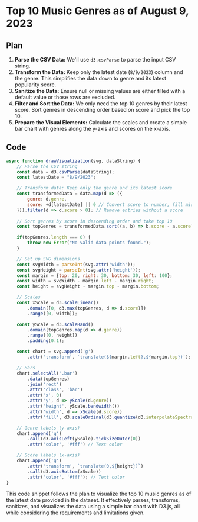 # Top 10 Music Genres as of August 9, 2023

## Plan

1. **Parse the CSV Data:** We'll use `d3.csvParse` to parse the input CSV string.
2. **Transform the Data:** Keep only the latest date (`8/9/2023`) column and the genre. This simplifies the data down to genre and its latest popularity score.
3. **Sanitize the Data:** Ensure null or missing values are either filled with a default value or those rows are excluded.
4. **Filter and Sort the Data:** We only need the top 10 genres by their latest score. Sort genres in descending order based on score and pick the top 10.
5. **Prepare the Visual Elements:** Calculate the scales and create a simple bar chart with genres along the y-axis and scores on the x-axis.

## Code

```javascript
async function drawVisualization(svg, dataString) {
    // Parse the CSV string
    const data = d3.csvParse(dataString);
    const latestDate = "8/9/2023";

    // Transform data: Keep only the genre and its latest score
    const transformedData = data.map(d => ({
        genre: d.genre,
        score: +d[latestDate] || 0 // Convert score to number, fill missing values with 0
    })).filter(d => d.score > 0); // Remove entries without a score
    
    // Sort genres by score in descending order and take top 10
    const topGenres = transformedData.sort((a, b) => b.score - a.score).slice(0, 10);

    if(topGenres.length === 0) {
        throw new Error("No valid data points found.");
    }

    // Set up SVG dimensions
    const svgWidth = parseInt(svg.attr('width'));
    const svgHeight = parseInt(svg.attr('height'));
    const margin = {top: 20, right: 30, bottom: 30, left: 100};
    const width = svgWidth - margin.left - margin.right;
    const height = svgHeight - margin.top - margin.bottom;

    // Scales
    const xScale = d3.scaleLinear()
        .domain([0, d3.max(topGenres, d => d.score)])
        .range([0, width]);

    const yScale = d3.scaleBand()
        .domain(topGenres.map(d => d.genre))
        .range([0, height])
        .padding(0.1);

    const chart = svg.append('g')
        .attr('transform', `translate(${margin.left},${margin.top})`);

    // Bars
    chart.selectAll('.bar')
        .data(topGenres)
        .join('rect')
        .attr('class', 'bar')
        .attr('x', 0)
        .attr('y', d => yScale(d.genre))
        .attr('height', yScale.bandwidth())
        .attr('width', d => xScale(d.score))
        .attr('fill', d3.scaleOrdinal(d3.quantize(d3.interpolateSpectral, topGenres.length)));

    // Genre labels (y-axis)
    chart.append('g')
        .call(d3.axisLeft(yScale).tickSizeOuter(0))
        .attr('color', '#fff') // Text color

    // Score labels (x-axis)
    chart.append('g')
        .attr('transform', `translate(0,${height})`)
        .call(d3.axisBottom(xScale))
        .attr('color', '#fff'); // Text color
}
```
This code snippet follows the plan to visualize the top 10 music genres as of the latest date provided in the dataset. It effectively parses, transforms, sanitizes, and visualizes the data using a simple bar chart with D3.js, all while considering the requirements and limitations given.